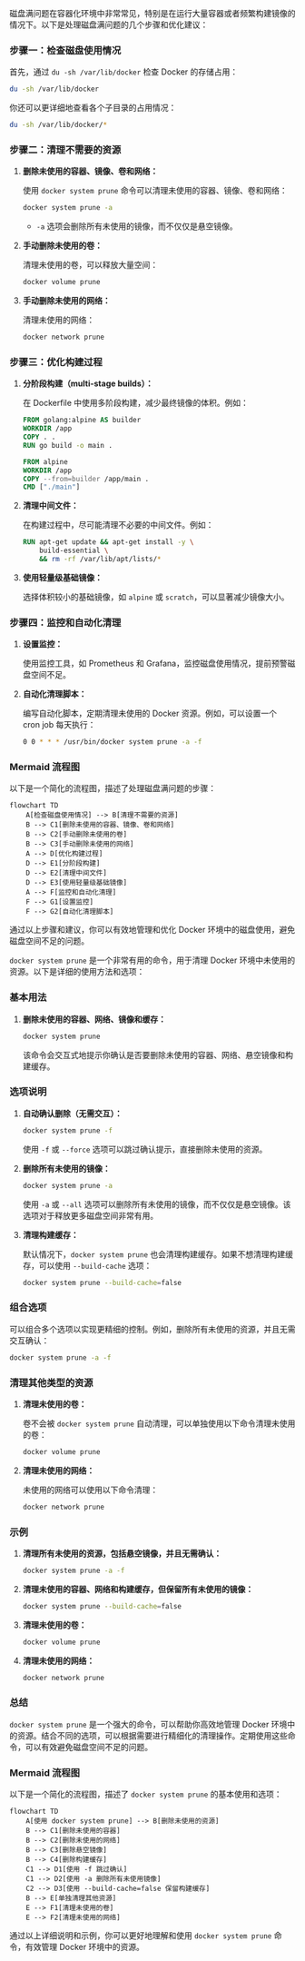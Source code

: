 磁盘满问题在容器化环境中非常常见，特别是在运行大量容器或者频繁构建镜像的情况下。以下是处理磁盘满问题的几个步骤和优化建议：

### 步骤一：检查磁盘使用情况

首先，通过 `du -sh /var/lib/docker` 检查 Docker 的存储占用：

```sh
du -sh /var/lib/docker
```

你还可以更详细地查看各个子目录的占用情况：

```sh
du -sh /var/lib/docker/*
```

### 步骤二：清理不需要的资源

1. **删除未使用的容器、镜像、卷和网络：**

   使用 `docker system prune` 命令可以清理未使用的容器、镜像、卷和网络：

   ```sh
   docker system prune -a
   ```

   - `-a` 选项会删除所有未使用的镜像，而不仅仅是悬空镜像。

2. **手动删除未使用的卷：**

   清理未使用的卷，可以释放大量空间：

   ```sh
   docker volume prune
   ```

3. **手动删除未使用的网络：**

   清理未使用的网络：

   ```sh
   docker network prune
   ```

### 步骤三：优化构建过程

1. **分阶段构建（multi-stage builds）：**

   在 Dockerfile 中使用多阶段构建，减少最终镜像的体积。例如：

   ```dockerfile
   FROM golang:alpine AS builder
   WORKDIR /app
   COPY . .
   RUN go build -o main .

   FROM alpine
   WORKDIR /app
   COPY --from=builder /app/main .
   CMD ["./main"]
   ```

2. **清理中间文件：**

   在构建过程中，尽可能清理不必要的中间文件。例如：

   ```dockerfile
   RUN apt-get update && apt-get install -y \
       build-essential \
       && rm -rf /var/lib/apt/lists/*
   ```

3. **使用轻量级基础镜像：**

   选择体积较小的基础镜像，如 `alpine` 或 `scratch`，可以显著减少镜像大小。

### 步骤四：监控和自动化清理

1. **设置监控：**

   使用监控工具，如 Prometheus 和 Grafana，监控磁盘使用情况，提前预警磁盘空间不足。

2. **自动化清理脚本：**

   编写自动化脚本，定期清理未使用的 Docker 资源。例如，可以设置一个 cron job 每天执行：

   ```sh
   0 0 * * * /usr/bin/docker system prune -a -f
   ```

### Mermaid 流程图

以下是一个简化的流程图，描述了处理磁盘满问题的步骤：

```mermaid
flowchart TD
    A[检查磁盘使用情况] --> B[清理不需要的资源]
    B --> C1[删除未使用的容器、镜像、卷和网络]
    B --> C2[手动删除未使用的卷]
    B --> C3[手动删除未使用的网络]
    A --> D[优化构建过程]
    D --> E1[分阶段构建]
    D --> E2[清理中间文件]
    D --> E3[使用轻量级基础镜像]
    A --> F[监控和自动化清理]
    F --> G1[设置监控]
    F --> G2[自动化清理脚本]
```

通过以上步骤和建议，你可以有效地管理和优化 Docker 环境中的磁盘使用，避免磁盘空间不足的问题。


`docker system prune` 是一个非常有用的命令，用于清理 Docker 环境中未使用的资源。以下是详细的使用方法和选项：

### 基本用法

1. **删除未使用的容器、网络、镜像和缓存：**

   ```sh
   docker system prune
   ```

   该命令会交互式地提示你确认是否要删除未使用的容器、网络、悬空镜像和构建缓存。

### 选项说明

1. **自动确认删除（无需交互）：**

   ```sh
   docker system prune -f
   ```

   使用 `-f` 或 `--force` 选项可以跳过确认提示，直接删除未使用的资源。

2. **删除所有未使用的镜像：**

   ```sh
   docker system prune -a
   ```

   使用 `-a` 或 `--all` 选项可以删除所有未使用的镜像，而不仅仅是悬空镜像。该选项对于释放更多磁盘空间非常有用。

3. **清理构建缓存：**

   默认情况下，`docker system prune` 也会清理构建缓存。如果不想清理构建缓存，可以使用 `--build-cache` 选项：

   ```sh
   docker system prune --build-cache=false
   ```

### 组合选项

可以组合多个选项以实现更精细的控制。例如，删除所有未使用的资源，并且无需交互确认：

```sh
docker system prune -a -f
```

### 清理其他类型的资源

1. **清理未使用的卷：**

   卷不会被 `docker system prune` 自动清理，可以单独使用以下命令清理未使用的卷：

   ```sh
   docker volume prune
   ```

2. **清理未使用的网络：**

   未使用的网络可以使用以下命令清理：

   ```sh
   docker network prune
   ```

### 示例

1. **清理所有未使用的资源，包括悬空镜像，并且无需确认：**

   ```sh
   docker system prune -a -f
   ```

2. **清理未使用的容器、网络和构建缓存，但保留所有未使用的镜像：**

   ```sh
   docker system prune --build-cache=false
   ```

3. **清理未使用的卷：**

   ```sh
   docker volume prune
   ```

4. **清理未使用的网络：**

   ```sh
   docker network prune
   ```

### 总结

`docker system prune` 是一个强大的命令，可以帮助你高效地管理 Docker 环境中的资源。结合不同的选项，可以根据需要进行精细化的清理操作。定期使用这些命令，可以有效避免磁盘空间不足的问题。

### Mermaid 流程图

以下是一个简化的流程图，描述了 `docker system prune` 的基本使用和选项：

```mermaid
flowchart TD
    A[使用 docker system prune] --> B[删除未使用的资源]
    B --> C1[删除未使用的容器]
    B --> C2[删除未使用的网络]
    B --> C3[删除悬空镜像]
    B --> C4[删除构建缓存]
    C1 --> D1[使用 -f 跳过确认]
    C1 --> D2[使用 -a 删除所有未使用镜像]
    C2 --> D3[使用 --build-cache=false 保留构建缓存]
    B --> E[单独清理其他资源]
    E --> F1[清理未使用的卷]
    E --> F2[清理未使用的网络]
```

通过以上详细说明和示例，你可以更好地理解和使用 `docker system prune` 命令，有效管理 Docker 环境中的资源。
